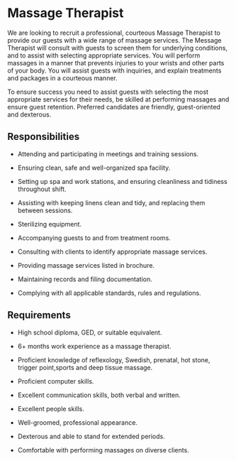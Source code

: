 # Massage Therapist

We are looking to recruit a professional, courteous Massage Therapist to provide our guests with a wide range of massage services. The Message Therapist will consult with guests to screen them for underlying conditions, and to assist with selecting appropriate services. You will perform massages in a manner that prevents injuries to your wrists and other parts of your body. You will assist guests with inquiries, and explain treatments and packages in a courteous manner.

To ensure success you need to assist guests with selecting the most appropriate services for their needs, be skilled at performing massages and ensure guest retention. Preferred candidates are friendly, guest-oriented and dexterous.

## Responsibilities

* Attending and participating in meetings and training sessions.

* Ensuring clean, safe and well-organized spa facility.

* Setting up spa and work stations, and ensuring cleanliness and tidiness throughout shift.

* Assisting with keeping linens clean and tidy, and replacing them between sessions.

* Sterilizing equipment.

* Accompanying guests to and from treatment rooms.

* Consulting with clients to identify appropriate massage services.

* Providing massage services listed in brochure.

* Maintaining records and filing documentation.

* Complying with all applicable standards, rules and regulations.

## Requirements

* High school diploma, GED, or suitable equivalent.

* 6+ months work experience as a massage therapist.

* Proficient knowledge of reflexology, Swedish, prenatal, hot stone, trigger point,sports and deep tissue massage.

* Proficient computer skills.

* Excellent communication skills, both verbal and written.

* Excellent people skills.

* Well-groomed, professional appearance.

* Dexterous and able to stand for extended periods.

* Comfortable with performing massages on diverse clients.

